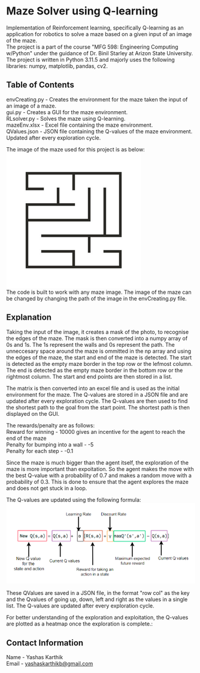 # Maze Solver using Q-learning

Implementation of Reinforcement learning, specifically Q-learning as an application for robotics to solve a maze based on a given input of an image of the maze.<br/>
The project is a part of the course "MFG 598: Engineering Computing w/Python" under the guidance of Dr. Binil Starley at Arizon State University.<br/>
The project is written in Python 3.11.5 and majorly uses the following libraries: numpy, matplotlib, pandas, cv2.

## Table of Contents

envCreating.py - Creates the environment for the maze taken the input of an image of a maze. <br/>
gui.py - Creates a GUI for the maze environment.<br/>
RLsolver.py - Solves the maze using Q-learning.<br/>
mazeEnv.xlsx - Excel file containing the maze environment.<br/>
QValues.json - JSON file containing the Q-values of the maze environment. Updated after every exploration cycle.<br/>

The image of the maze used for this project is as below:<br/>
![maze](maze.jpg)<br/>
The code is built to work with any maze image. The image of the maze can be changed by changing the path of the image in the envCreating.py file.<br/>

## Explanation

Taking the input of the image, it creates a mask of the photo, to recognise the edges of the maze. The mask is then converted into a numpy array of 0s and 1s. The 1s represent the walls and 0s represent the path. The unneccesary space around the maze is ommitted in the np array and using the edges of the maze, the start and end of the maze is detected. The start is detected as the empty maze border in the top row or the lefmost column. The end is detected as the empty maze border in the bottom row or the rightmost column. The start and end points are then stored in a list.

The matrix is then converted into an excel file and is used as the initial environment for the maze. The Q-values are stored in a JSON file and are updated after every exploration cycle. The Q-values are then used to find the shortest path to the goal from the start point. The shortest path is then displayed on the GUI.

The rewards/penalty are as follows:<br/>
Reward for winning - 10000 gives an incentive for the agent to reach the end of the maze<br/>
Penalty for bumping into a wall - -5<br/>
Penalty for each step - -0.1<br/>

Since the maze is much bigger than the agent itself, the exploration of the maze is more important than expoitation. So the agent makes the move with the best Q-value with a probability of 0.7 and makes a random move with a probability of 0.3. This is done to ensure that the agent explores the maze and does not get stuck in a loop.

The Q-values are updated using the following formula:<br/>
![Q-values](qvalue.png)<br/>

These QValues are saved in a JSON file, in the format "row col" as the key and the Qvalues of going up, down, left and right as the values in a single list. The Q-values are updated after every exploration cycle.

For better understanding of the exploration and exploitation, the Q-values are plotted as a heatmap once the exploration is complete.:<br/>

## Contact Information

Name - Yashas Karthik<br/>
Email - yashaskarthikb@gmail.com
